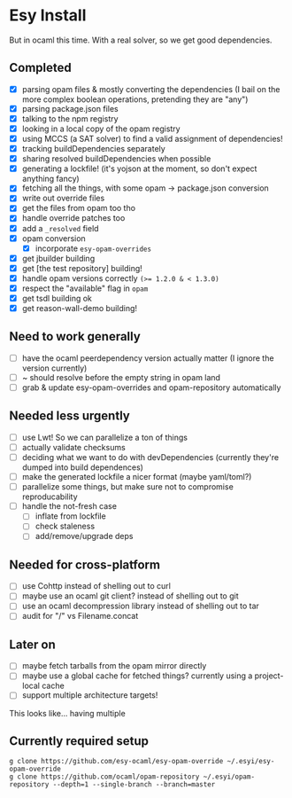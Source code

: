 # Esy Install

But in ocaml this time. With a real solver, so we get good dependencies.

## Completed

- [x] parsing opam files & mostly converting the dependencies (I bail on the more complex boolean operations, pretending they are "any")
- [x] parsing package.json files
- [x] talking to the npm registry
- [x] looking in a local copy of the opam registry
- [x] using MCCS (a SAT solver) to find a valid assignment of dependencies!
- [x] tracking buildDependencies separately
- [x] sharing resolved buildDependencies when possible
- [x] generating a lockfile! (it's yojson at the moment, so don't expect anything fancy)
- [x] fetching all the things, with some opam -> package.json conversion
- [x] write out override files
- [x] get the files from opam too tho
- [x] handle override patches too
- [x] add a `_resolved` field
- [x] opam conversion
    - [x] incorporate `esy-opam-overrides`
- [x] get jbuilder building
- [x] get [the test repository] building!
- [x] handle opam versions correctly `(>= 1.2.0 & < 1.3.0)`
- [x] respect the "available" flag in `opam`
- [x] get tsdl building ok
- [x] get reason-wall-demo building!

## Need to work generally

- [ ] have the ocaml peerdependency version actually matter (I ignore the version currently)
- [ ] ~ should resolve before the empty string in opam land
- [ ] grab & update esy-opam-overrides and opam-repository automatically

## Needed less urgently

- [ ] use Lwt! So we can parallelize a ton of things
- [ ] actually validate checksums
- [ ] deciding what we want to do with devDependencies (currently they're dumped into build dependences)
- [ ] make the generated lockfile a nicer format (maybe yaml/toml?)
- [ ] parallelize some things, but make sure not to compromise reproducability
- [ ] handle the not-fresh case
    - [ ] inflate from lockfile
    - [ ] check staleness
    - [ ] add/remove/upgrade deps

## Needed for cross-platform

- [ ] use Cohttp instead of shelling out to curl
- [ ] maybe use an ocaml git client? instead of shelling out to git
- [ ] use an ocaml decompression library instead of shelling out to tar
- [ ] audit for "/" vs Filename.concat

## Later on

- [ ] maybe fetch tarballs from the opam mirror directly
- [ ] maybe use a global cache for fetched things? currently using a project-local cache
- [ ] support multiple architecture targets!

This looks like... having multiple

## Currently required setup

```
g clone https://github.com/esy-ocaml/esy-opam-override ~/.esyi/esy-opam-override
g clone https://github.com/ocaml/opam-repository ~/.esyi/opam-repository --depth=1 --single-branch --branch=master
```
